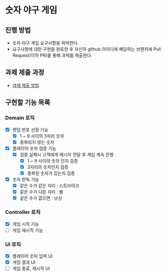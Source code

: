 # 숫자 야구 게임
## 진행 방법
* 숫자 야구 게임 요구사항을 파악한다.
* 요구사항에 대한 구현을 완료한 후 자신의 github 아이디에 해당하는 브랜치에 Pull Request(이하 PR)를 통해 과제를 제출한다.

## 과제 제출 과정
* [과제 제출 방법](https://github.com/next-step/nextstep-docs/tree/master/precourse)

## 구현할 기능 목록
### Domain 로직
- [x] 랜덤 번호 선정 기능
  - [x] 1 ~ 9 사이의 3자리 숫자 
  - [x] 중복되지 않는 숫자
- [x] 플레이어 숫자 검증 기능
  - [x] 검증 실패시 고객에게 메시지 전달 후 게임 계속 진행 
    - [x] 1 ~ 9 사이의 숫자 인지 검증
    - [x] 3자리의 숫자인지 검증
    - [x] 중복된 숫자가 있는지 검증
- [x] 숫자 판독 기능
  - [x] 같은 수가 같은 자리 : 스트라이크
  - [x] 같은 수가 다른 자리 : 볼
  - [x] 같은 수가 없으면 : 낫싱
  
### Controller 로직
- [x] 게임 시작 기능
- [ ] 게임 재시작 기능

### UI 로직
- [x] 플레이어 숫자 입력 UI
- [x] 게임 결과 UI
- [ ] 게임 종료, 재시작 UI
